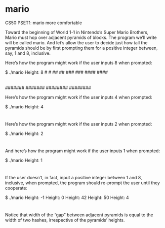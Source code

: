 # mario
CS50 PSET1: mario more comfortable

Toward the beginning of World 1-1 in Nintendo’s Super Mario Brothers, Mario must hop over adjacent pyramids of blocks.
The program we’ll write will be called mario. And let’s allow the user to decide just how tall the pyramids should be by first prompting them for a positive integer between, say, 1 and 8, inclusive.

Here’s how the program might work if the user inputs 8 when prompted:

$ ./mario
Height: 8
       #  #
      ##  ##
     ###  ###
    ####  ####
   #####  #####
  ######  ######
 #######  #######
########  ########

Here’s how the program might work if the user inputs 4 when prompted:

$ ./mario
Height: 4
   #  #
  ##  ##
 ###  ###
####  ####
Here’s how the program might work if the user inputs 2 when prompted:

$ ./mario
Height: 2
 #  #
##  ##
And here’s how the program might work if the user inputs 1 when prompted:

$ ./mario
Height: 1
#  #
If the user doesn’t, in fact, input a positive integer between 1 and 8, inclusive, when prompted, the program should re-prompt the user until they cooperate:

$ ./mario
Height: -1
Height: 0
Height: 42
Height: 50
Height: 4
   #  #
  ##  ##
 ###  ###
####  ####
Notice that width of the “gap” between adjacent pyramids is equal to the width of two hashes, irrespective of the pyramids’ heights.
